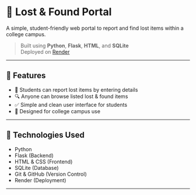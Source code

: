 # 🎒 Lost & Found Portal

A simple, student-friendly web portal to report and find lost items within a college campus.

> Built using **Python**, **Flask**, **HTML**, and **SQLite**  
> Deployed on [Render](https://render.com)

---

## 📌 Features

- 🧾 Students can report lost items by entering details
- 🔍 Anyone can browse listed lost & found items
- ✅ Simple and clean user interface for students
- 🏫 Designed for college campus use

---

## 🚀 Technologies Used

- Python
- Flask (Backend)
- HTML & CSS (Frontend)
- SQLite (Database)
- Git & GitHub (Version Control)
- Render (Deployment)

---

